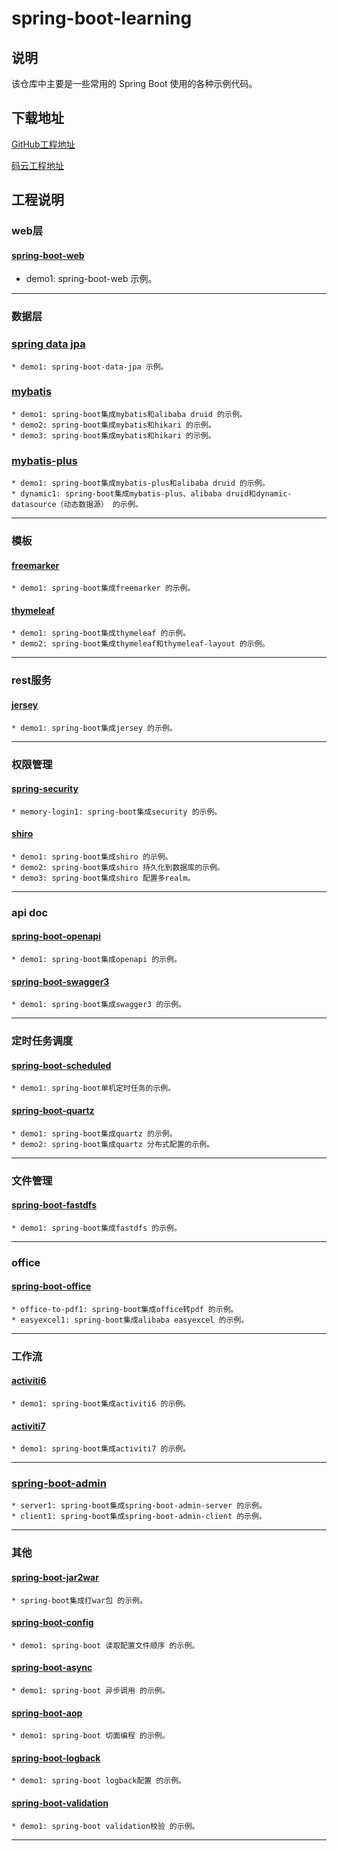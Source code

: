 # spring-boot-learning
## 说明

该仓库中主要是一些常用的 Spring Boot 使用的各种示例代码。

## 下载地址

  [GitHub工程地址](https://github.com/glacier0315/spring-boot-learning)

  [码云工程地址](https://gitee.com/glacier0315/spring-boot-learning.git)

## 工程说明
### web层
#### [spring-boot-web](https://github.com/glacier0315/spring-boot-learning/tree/main/spring-boot-web)
* demo1: spring-boot-web 示例。
***

### 数据层

### [spring data jpa](https://github.com/glacier0315/spring-boot-learning/tree/main/spring-boot-data-jpa)
    * demo1: spring-boot-data-jpa 示例。
### [mybatis](https://github.com/glacier0315/spring-boot-learning/tree/main/spring-boot-mybatis)  
    * demo1: spring-boot集成mybatis和alibaba druid 的示例。
    * demo2: spring-boot集成mybatis和hikari 的示例。
    * demo3: spring-boot集成mybatis和hikari 的示例。
### [mybatis-plus](https://github.com/glacier0315/spring-boot-learning/tree/main/spring-boot-mybatis-plus)
    * demo1: spring-boot集成mybatis-plus和alibaba druid 的示例。
    * dynamic1: spring-boot集成mybatis-plus、alibaba druid和dynamic-datasource（动态数据源） 的示例。

***

### 模板

#### [freemarker](https://github.com/glacier0315/spring-boot-learning/tree/main/spring-boot-freemarker)

    * demo1: spring-boot集成freemarker 的示例。

#### [thymeleaf](https://github.com/glacier0315/spring-boot-learning/tree/main/spring-boot-thymeleaf)

    * demo1: spring-boot集成thymeleaf 的示例。
    * demo2: spring-boot集成thymeleaf和thymeleaf-layout 的示例。

***

### rest服务

#### [jersey](https://github.com/glacier0315/spring-boot-learning/tree/main/spring-boot-jersey)

    * demo1: spring-boot集成jersey 的示例。

***

### 权限管理

#### [spring-security](https://github.com/glacier0315/spring-boot-learning/tree/main/spring-boot-security)

    * memory-login1: spring-boot集成security 的示例。

#### [shiro](https://github.com/glacier0315/spring-boot-learning/tree/main/spring-boot-shiro)

    * demo1: spring-boot集成shiro 的示例。
    * demo2: spring-boot集成shiro 持久化到数据库的示例。
    * demo3: spring-boot集成shiro 配置多realm。

***

### api doc

#### [spring-boot-openapi](https://github.com/glacier0315/spring-boot-learning/tree/main/spring-boot-openapi)

    * demo1: spring-boot集成openapi 的示例。
#### [spring-boot-swagger3](https://github.com/glacier0315/spring-boot-learning/tree/main/spring-boot-swagger3)
    * demo1: spring-boot集成swagger3 的示例。
***

### 定时任务调度
#### [spring-boot-scheduled](https://github.com/glacier0315/spring-boot-learning/tree/main/spring-boot-scheduled)
    * demo1: spring-boot单机定时任务的示例。
#### [spring-boot-quartz](https://github.com/glacier0315/spring-boot-learning/tree/main/spring-boot-quartz)
    * demo1: spring-boot集成quartz 的示例。
    * demo2: spring-boot集成quartz 分布式配置的示例。
***

### 文件管理
#### [spring-boot-fastdfs](https://github.com/glacier0315/spring-boot-learning/tree/main/spring-boot-fastdfs)
    * demo1: spring-boot集成fastdfs 的示例。
***

### office
#### [spring-boot-office](https://github.com/glacier0315/spring-boot-learning/tree/main/spring-boot-office)
    * office-to-pdf1: spring-boot集成office转pdf 的示例。
    * easyexcel1: spring-boot集成alibaba easyexcel 的示例。
***

### 工作流

#### [activiti6](https://github.com/glacier0315/spring-boot-learning/tree/main/spring-boot-activiti6)

    * demo1: spring-boot集成activiti6 的示例。

#### [activiti7](https://github.com/glacier0315/spring-boot-learning/tree/main/spring-boot-activiti7)

    * demo1: spring-boot集成activiti7 的示例。

***

### [spring-boot-admin](https://github.com/glacier0315/spring-boot-learning/tree/main/spring-boot-admin)

    * server1: spring-boot集成spring-boot-admin-server 的示例。
    * client1: spring-boot集成spring-boot-admin-client 的示例。

***

### 其他

#### [spring-boot-jar2war](https://github.com/glacier0315/spring-boot-learning/tree/main/spring-boot-jar2war)

    * spring-boot集成打war包 的示例。

#### [spring-boot-config](https://github.com/glacier0315/spring-boot-learning/tree/main/spring-boot-config:demo1)

    * demo1: spring-boot 读取配置文件顺序 的示例。

#### [spring-boot-async](https://github.com/glacier0315/spring-boot-learning/tree/main/spring-boot-async:demo1)

    * demo1: spring-boot 异步调用 的示例。

#### [spring-boot-aop](https://github.com/glacier0315/spring-boot-learning/tree/main/spring-boot-aop:demo1)

    * demo1: spring-boot 切面编程 的示例。

#### [spring-boot-logback](https://github.com/glacier0315/spring-boot-learning/tree/main/spring-boot-logback:demo1)

    * demo1: spring-boot logback配置 的示例。

#### [spring-boot-validation](https://github.com/glacier0315/spring-boot-learning/tree/main/spring-boot-validation:demo1)

    * demo1: spring-boot validation校验 的示例。

***
